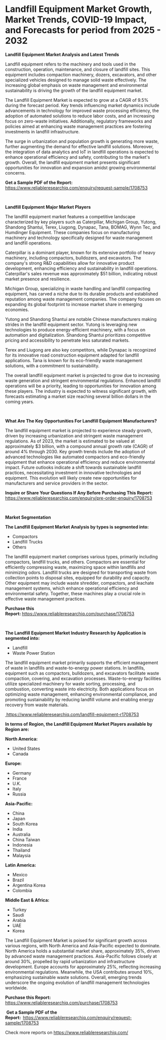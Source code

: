 <p><h1>Landfill Equipment Market Growth, Market Trends, COVID-19 Impact, and Forecasts for period from 2025 - 2032</h1></p><p><strong>Landfill Equipment Market Analysis and Latest Trends</strong></p>
<p><p>Landfill equipment refers to the machinery and tools used in the construction, operation, maintenance, and closure of landfill sites. This equipment includes compaction machinery, dozers, excavators, and other specialized vehicles designed to manage solid waste effectively. The increasing global emphasis on waste management and environmental sustainability is driving the growth of the landfill equipment market. </p><p>The Landfill Equipment Market is expected to grow at a CAGR of 9.5% during the forecast period. Key trends influencing market dynamics include advancements in technology for improved waste processing efficiency, the adoption of automated solutions to reduce labor costs, and an increasing focus on zero-waste initiatives. Additionally, regulatory frameworks and policies aimed at enhancing waste management practices are fostering investments in landfill infrastructure. </p><p>The surge in urbanization and population growth is generating more waste, further augmenting the demand for effective landfill solutions. Moreover, the integration of data analytics and IoT in landfill operations is expected to enhance operational efficiency and safety, contributing to the market's growth. Overall, the landfill equipment market presents significant opportunities for innovation and expansion amidst growing environmental concerns.</p></p>
<p><strong>Get a Sample PDF of the Report:&nbsp;</strong> <a href="https://www.reliableresearchiq.com/enquiry/request-sample/1708753?utm_campaign=1870&utm_medium=2&utm_source=Github&utm_content=ia&utm_term=10012025&utm_id=landfill-equipment">https://www.reliableresearchiq.com/enquiry/request-sample/1708753</a></p>
<p>&nbsp;</p>
<p><strong>Landfill Equipment Major Market Players</strong></p>
<p><p>The landfill equipment market features a competitive landscape characterized by key players such as Caterpillar, Michigan Group, Yutong, Shandong Shantui, Terex, Liugong, Dynapac, Tana, BOMAG, Wynn Tec, and Humdinger Equipment. These companies focus on manufacturing machinery and technology specifically designed for waste management and landfill operations.</p><p>Caterpillar is a dominant player, known for its extensive portfolio of heavy machinery, including compactors, bulldozers, and excavators. The company's strong R&D capabilities allow for innovative product development, enhancing efficiency and sustainability in landfill operations. Caterpillar's sales revenue was approximately $51 billion, indicating robust market presence and resilience.</p><p>Michigan Group, specializing in waste handling and landfill compacting equipment, has carved a niche due to its durable products and established reputation among waste management companies. The company focuses on expanding its global footprint to increase market share in emerging economies.</p><p>Yutong and Shandong Shantui are notable Chinese manufacturers making strides in the landfill equipment sector. Yutong is leveraging new technologies to produce energy-efficient machinery, with a focus on automation and digitalization. Shandong Shantui prioritizes competitive pricing and accessibility to penetrate less saturated markets.</p><p>Terex and Liugong are also key competitors, while Dynapac is recognized for its innovative road construction equipment adapted for landfill applications. Tana is known for its eco-friendly waste management solutions, with a commitment to sustainability.</p><p>The overall landfill equipment market is projected to grow due to increasing waste generation and stringent environmental regulations. Enhanced landfill operations will be a priority, leading to opportunities for innovation among these players. The industry is expected to witness significant growth, with forecasts estimating a market size reaching several billion dollars in the coming years.</p></p>
<p>&nbsp;</p>
<p><strong>What Are The Key Opportunities For Landfill Equipment Manufacturers?</strong></p>
<p><p>The landfill equipment market is projected to experience steady growth, driven by increasing urbanization and stringent waste management regulations. As of 2023, the market is estimated to be valued at approximately $3 billion, with a compound annual growth rate (CAGR) of around 4% through 2030. Key growth trends include the adoption of advanced technologies like automated compactors and eco-friendly equipment that enhance operational efficiency and reduce environmental impact. Future outlooks indicate a shift towards sustainable landfill practices, necessitating investment in innovative technologies and equipment. This evolution will likely create new opportunities for manufacturers and service providers in the sector.</p></p>
<p><strong>Inquire or Share Your Questions If Any Before Purchasing This Report:</strong> <a href="https://www.reliableresearchiq.com/enquiry/pre-order-enquiry/1708753?utm_campaign=1870&utm_medium=2&utm_source=Github&utm_content=ia&utm_term=10012025&utm_id=landfill-equipment">https://www.reliableresearchiq.com/enquiry/pre-order-enquiry/1708753</a></p>
<p>&nbsp;</p>
<p><strong>Market Segmentation</strong></p>
<p><strong>The Landfill Equipment Market Analysis by types is segmented into:</strong></p>
<p><ul><li>Compactors</li><li>Landfill Trucks</li><li>Others</li></ul></p>
<p><p>The landfill equipment market comprises various types, primarily including compactors, landfill trucks, and others. Compactors are essential for efficiently compressing waste, maximizing space within landfills and minimizing odors. Landfill trucks are designed for transporting waste from collection points to disposal sites, equipped for durability and capacity. Other equipment may include waste shredder, compactors, and leachate management systems, which enhance operational efficiency and environmental safety. Together, these machines play a crucial role in effective waste management practices.</p></p>
<p><strong>Purchase this Report:&nbsp;</strong><a href="https://www.reliableresearchiq.com/purchase/1708753?utm_campaign=1870&utm_medium=2&utm_source=Github&utm_content=ia&utm_term=10012025&utm_id=landfill-equipment">https://www.reliableresearchiq.com/purchase/1708753</a></p>
<p>&nbsp;</p>
<p><strong>The Landfill Equipment Market Industry Research by Application is segmented into:</strong></p>
<p><ul><li>Landfill</li><li>Waste Power Station</li></ul></p>
<p><p>The landfill equipment market primarily supports the efficient management of waste in landfills and waste-to-energy power stations. In landfills, equipment such as compactors, bulldozers, and excavators facilitate waste compaction, covering, and excavation processes. Waste-to-energy facilities utilize specialized machinery for waste sorting, processing, and combustion, converting waste into electricity. Both applications focus on optimizing waste management, enhancing environmental compliance, and promoting sustainability by reducing landfill volume and enabling energy recovery from waste materials.</p></p>
<p><a href="https://www.reliableresearchiq.com/landfill-equipment-r1708753?utm_campaign=1870&utm_medium=2&utm_source=Github&utm_content=ia&utm_term=10012025&utm_id=landfill-equipment">&nbsp;https://www.reliableresearchiq.com/landfill-equipment-r1708753</a></p>
<p><strong>In terms of Region, the Landfill Equipment Market Players available by Region are:</strong></p>
<p>
    <p> <strong> North America: </strong>
        <ul>
            <li>United States</li>
            <li>Canada</li>
        </ul>
        </p> 
    <p> <strong> Europe: </strong>
        <ul>
            <li>Germany</li>
            <li>France</li>
            <li>U.K.</li>
            <li>Italy</li>
            <li>Russia</li>
        </ul>
        </p> 
    <p> <strong> Asia-Pacific: </strong>
        <ul>
            <li>China</li>
            <li>Japan</li>
            <li>South Korea</li>
            <li>India</li>
            <li>Australia</li>
            <li>China Taiwan</li>
            <li>Indonesia</li>
            <li>Thailand</li>
            <li>Malaysia</li>
        </ul>
        </p> 
    <p> <strong> Latin America: </strong>
        <ul>
            <li>Mexico</li>
            <li>Brazil</li>
            <li>Argentina Korea</li>
            <li>Colombia</li>
        </ul>
        </p> 
    <p> <strong> Middle East & Africa: </strong>
        <ul>
            <li>Turkey</li>
            <li>Saudi</li>
            <li>Arabia</li>
            <li>UAE</li>
            <li>Korea</li>
        </ul>
    </p>
    </p>
<p><p>The Landfill Equipment Market is poised for significant growth across various regions, with North America and Asia-Pacific expected to dominate. North America holds a substantial market share, approximately 35%, driven by advanced waste management practices. Asia-Pacific follows closely at around 30%, propelled by rapid urbanization and infrastructure development. Europe accounts for approximately 25%, reflecting increasing environmental regulations. Meanwhile, the USA contributes around 10%, emphasizing sustainable waste solutions. Overall, emerging trends underscore the ongoing evolution of landfill management technologies worldwide.</p></p>
<p><strong>Purchase this Report: </strong><a href="https://www.reliableresearchiq.com/purchase/1708753?utm_campaign=1870&utm_medium=2&utm_source=Github&utm_content=ia&utm_term=10012025&utm_id=landfill-equipment">https://www.reliableresearchiq.com/purchase/1708753</a></p>
<p>&nbsp;<strong>Get a Sample PDF of the Report:&nbsp;&nbsp;</strong><a href="https://www.reliableresearchiq.com/enquiry/request-sample/1708753?utm_campaign=1870&utm_medium=2&utm_source=Github&utm_content=ia&utm_term=10012025&utm_id=landfill-equipment">https://www.reliableresearchiq.com/enquiry/request-sample/1708753</a></p>
<p><strong></strong></p>
<p>Check more reports on <a href="https://www.reliableresearchiq.com/?utm_campaign=1870&utm_medium=2&utm_source=Github&utm_content=ia&utm_term=10012025&utm_id=landfill-equipment">https://www.reliableresearchiq.com/</a></p>